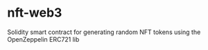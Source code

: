 # nft-web3
Solidity smart contract for generating random NFT tokens using the OpenZeppelin ERC721 lib
